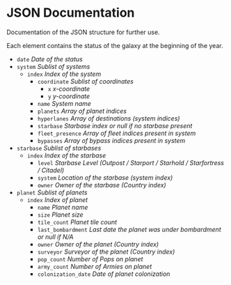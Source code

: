 JSON Documentation
==================
Documentation of the JSON structure for further use.

Each element contains the status of the galaxy at the beginning of the year.

- `date`                *Date of the status*
- `system`              *Sublist of systems*
  - `index`               *Index of the system*
    - `coordinate`          *Sublist of coordinates*
      - `x`                   *x-coordinate*
      - `y`                   *y-coordinate*
    - `name`                *System name*
    - `planets`             *Array of planet indices*
    - `hyperlanes`          *Array of destinations (system indices)*
    - `starbase`            *Starbase index or null if no starbase present*
    - `fleet_presence`      *Array of fleet indices present in system*
    - `bypasses`            *Array of bypass indices present in system*
- `starbase`            *Sublist of starbases*
  - `index`               *Index of the starbase*
    - `level`               *Starbase Level (Outpost / Starport / Starhold / Starfortress / Citadel)*
    - `system`              *Location of the starbase (system index)*
    - `owner`               *Owner of the starbase (Country index)*
- `planet`              *Sublist of planets*
  - `index`               *Index of planet*
    - `name`                *Planet name*
    - `size`                *Planet size*
    - `tile_count`          *Planet tile count*
    - `last_bombardment`    *Last date the planet was under bombardment or null if N/A*
    - `owner`               *Owner of the planet (Country index)*
    - `surveyor`            *Surveyor of the planet (Country index)*
    - `pop_count`           *Number of Pops on planet*
    - `army_count`          *Number of Armies on planet*
    - `colonization_date`   *Date of planet colonization*
